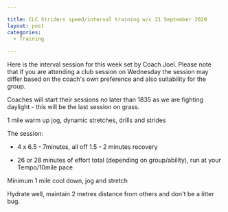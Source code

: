 ```yaml
---

title: CLC Striders speed/interval training w/c 21 September 2020
layout: post
categories:
  - Training
  
---
```


Here is the interval session for this week set by Coach Joel. Please note that if you are attending a club session on Wednesday the session may differ based on the coach's own preference and also suitability for the group.

Coaches will start their sessions no later than 1835 as we are fighting daylight - this will be the last session on grass.

1 mile warm up jog, dynamic stretches, drills and strides

The session:

* 4 x 6.5 - 7minutes, all off 1.5 - 2 minutes recovery

* 26 or 28 minutes of effort total (depending on group/ability), run at your Tempo/10mile pace
 
Minimum 1 mile cool down, jog and stretch

Hydrate well, maintain 2 metres distance from others and don't be a litter bug.
